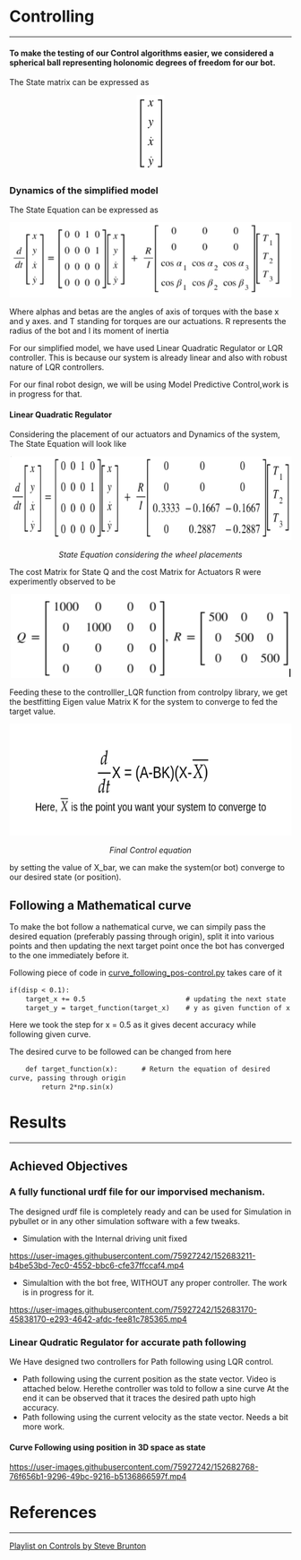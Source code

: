# Controlling 
***
#### To make the testing of our Control algorithms easier, we considered a spherical ball representing holonomic degrees of freedom for our bot.

The State matrix can be expressed as 
<p align="center">
    <img width = "50" hieght = "0" src = "assets/State_matrix.png">
</p>

### Dynamics of the simplified model

The State Equation can be expressed as 
<p align="center">
    <img width = "600" hieght = "300" src = "assets/State_eqn_expanded.png">
</p>
Where alphas and betas are the angles of axis of torques with the base x and y axes. and T standing for torques are our actuations. R represents the radius of the bot and I its moment of inertia

For our simplified model, we have used Linear Quadratic Regulator or LQR controller. This is because our system is already linear and also with robust nature of LQR controllers.

For our final robot design, we will be using Model Predictive Control,work is in progress for that.

#### Linear Quadratic Regulator

Considering the placement of our actuators and Dynamics of the system, The State Equation will look like

<p align="center">
 <img  width="700" height="150" src="assets/state_eqn_numeric.png">
 <p align="center">
 <i>State Equation considering the wheel placements</i><br> 
</p>

The cost Matrix for State Q and the cost Matrix for Actuators R were experimently observed to be 

<p align="center">
 <img  width="500" height="150" src="assets/cost_matrices.png">
 <p align="center">
</p>

Feeding these to the  controlller_LQR function from controlpy library, we get the bestfitting Eigen value Matrix K for the system to converge to fed the target value.

<p align="center">
 <img  width="600" height="200" src="assets/control_eqn.png">
 <p align="center">
 <i>Final Control equation</i><br> 
</p>

by setting the value of X_bar, we can make the system(or bot) converge to our desired state (or position).

## Following a Mathematical curve 

To make the bot follow a nathematical curve, we can simpily pass the desired equation (preferably passing through origin), split it into various points and then updating the next target point once the bot has converged to the one immediately before it. 

Following piece of code in [curve_following_pos-control.py](kinematicsSim/curve_following_pos-control.py) takes care of it

```
if(disp < 0.1):
    target_x += 0.5                         # updating the next state
    target_y = target_function(target_x)    # y as given function of x
```
Here we took the step for x = 0.5 as it gives decent accuracy while following given curve.

The desired curve to be followed can be changed from here 

```
    def target_function(x):      # Return the equation of desired curve, passing through origin
        return 2*np.sin(x)
```


# Results
***
## Achieved Objectives 
### A fully functional urdf file for our imporvised mechanism. 
The designed urdf file is completely ready and can be used for Simulation in pybullet or in any other simulation software with a few tweaks.

* Simulation with the Internal driving unit fixed 

https://user-images.githubusercontent.com/75927242/152683211-b4be53bd-7ec0-4552-bbc6-cfe37ffccaf4.mp4

* Simulaltion with the bot free, WITHOUT any proper controller. The work is in progress for it.

https://user-images.githubusercontent.com/75927242/152683170-45838170-e293-4642-afdc-fee81c785365.mp4

### Linear Qudratic Regulator for accurate path following
We Have designed two controllers for Path following using LQR control.
* Path following using the current position as the state vector. Video is attached below. Herethe controller was told to follow a sine curve At the end it can be observed that it traces the desired path upto high accuracy.
* Path following using the current velocity as the state vector. Needs a bit more work.

#### Curve Following using position in 3D space as state
https://user-images.githubusercontent.com/75927242/152682768-76f656b1-9296-49bc-9216-b5136866597f.mp4


# References
***
[Playlist on Controls by Steve Brunton](https://youtu.be/1_UobILf3cc)



